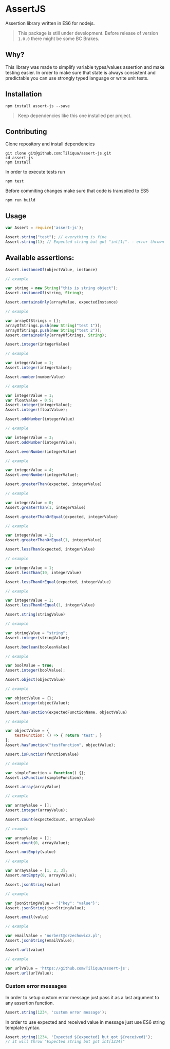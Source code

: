 # AssertJS

Assertion library written in ES6 for nodejs.

> This package is still under development. Before release of version ``1.0.0`` there might be some BC Brakes.

## Why?

This library was made to simplify variable types/values assertion and make testing easier.
In order to make sure that state is always consistent and predictable you can use strongly typed language
or write unit tests.

## Installation

```
npm install assert-js --save
```

> Keep dependencies like this one installed per project.

## Contributing

Clone repository and install dependencies

```
git clone git@github.com:Tiliqua/assert-js.git
cd assert-js
npm install
```

In order to execute tests run

```
npm test
```

Before commiting changes make sure that code is transpiled to ES5

```
npm run build
```

## Usage

```js
var Assert = require('assert-js');

Assert.string("test"); // everything is fine
Assert.string(1); // Expected string but got "int[1]". - error thrown
```

## Available assertions:

```js
Assert.instanceOf(objectValue, instance)

// example

var string = new String("this is string object");
Assert.instanceOf(string, String);
```

```js
Assert.containsOnly(arrayValue, expectedInstance)

// example

var arrayOfStrings = [];
arrayOfStrings.push(new String("test 1"));
arrayOfStrings.push(new String("test 2"));
Assert.containsOnly(arrayOfStrings, String);
```

```js
Assert.integer(integerValue)

// example

var integerValue = 1;
Assert.integer(integerValue);
```

```js
Assert.number(numberValue)

// example

var integerValue = 1;
var floatValue = 0.5;
Assert.integer(integerValue);
Assert.integer(floatValue);
```

```js
Assert.oddNumber(integerValue)

// example

var integerValue = 3;
Assert.oddNumber(integerValue);
```

```js
Assert.evenNumber(integerValue)

// example

var integerValue = 4;
Assert.evenNumber(integerValue);
```

```js
Assert.greaterThan(expected, integerValue)

// example

var integerValue = 0;
Assert.greaterThan(1, integerValue)
```

```js
Assert.greaterThanOrEqual(expected, integerValue)

// example

var integerValue = 1;
Assert.greaterThanOrEqual(1, integerValue)
```

```js
Assert.lessThan(expected, integerValue)

// example

var integerValue = 1;
Assert.lessThan(10, integerValue)
```

```js
Assert.lessThanOrEqual(expected, integerValue)

// example

var integerValue = 1;
Assert.lessThanOrEqual(1, integerValue)
```

```js
Assert.string(stringValue)

// example

var stringValue = "string";
Assert.integer(stringValue);
```

```js
Assert.boolean(booleanValue)

// example

var boolValue = true;
Assert.integer(boolValue);
```

```js
Assert.object(objectValue)

// example

var objectValue = {};
Assert.integer(objectValue);
```

```js
Assert.hasFunction(expectedFunctionName, objectValue)

// example

var objectValue = {
    testFunction: () => { return 'test'; }
};
Assert.hasFunction("testFunction", objectValue);
```

```js
Assert.isFunction(functionValue)

// example

var simpleFunction = function() {};
Assert.isFunction(simpleFunction);
```

```js
Assert.array(arrayValue)

// example

var arrayValue = [];
Assert.integer(arrayValue);
```

```js
Assert.count(expectedCount, arrayValue)

// example

var arrayValue = [];
Assert.count(0, arrayValue);
```

```js
Assert.notEmpty(value)

// example

var arrayValue = [1, 2, 3];
Assert.notEmpty(0, arrayValue);
```

```js
Assert.jsonString(value)

// example

var jsonStringValue = '{"key": "value"}';
Assert.jsonString(jsonStringValue);
```

```js
Assert.email(value)

// example

var emailValue = 'norbert@orzechowicz.pl';
Assert.jsonString(emailValue);
```

```js
Assert.url(value)

// example

var urlValue = 'https://github.com/Tiliqua/assert-js';
Assert.url(urlValue);
```

### Custom error messages

In order to setup custom error message just pass it as a last argument to any assertion function.

```js
Assert.string(1234, 'custom error message');
```

In order to use expected and received value in message just use ES6 string template syntax.

```js
Assert.string(1234, 'Expected ${expected} but got ${received}');
// it will throw "Expected string but got int[1234]"
```